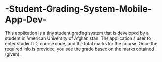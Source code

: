 # -Student-Grading-System-Mobile-App-Dev-
This application is a tiny student grading system that is developed by a student in American University of Afghanistan. The application a user to enter student ID, course code,
and the total marks for the course. Once the required info is provided, you see
 the grade based on the marks obtained (given).
 

